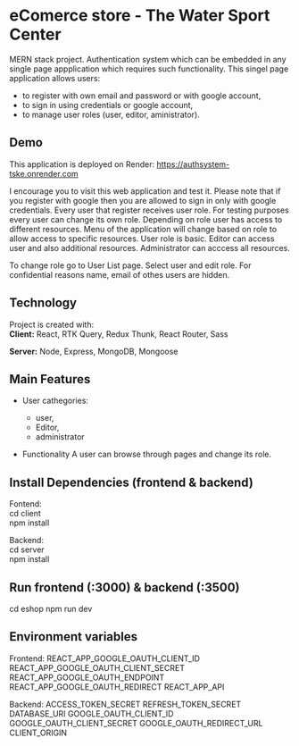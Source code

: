 # eComerce store -  The Water Sport Center
MERN stack project. Authentication system which can be embedded in any single page appplication which requires such functionality.
This singel page application allows users:
- to register with own email and password or with google account,
- to sign in using credentials or google account,
- to manage user roles (user, editor, aministrator).

## Demo
This application is deployed on Render: https://authsystem-tske.onrender.com

I encourage you to visit this web application and test it.
Please note that if you register with google then you are allowed to sign in only with google credentials.
Every user that register receives user role. For testing purposes every user can change its own role.
Depending on role user has access to different resources. Menu of the application will change based on role to allow access to specific resources.
User role is basic. Editor can access user and also additional resources. Administrator can acccess all resources.

To change role go to User List page. Select user and edit role.
For confidential reasons name, email of othes users are hidden.

## Technology
Project is created with:</br>
**Client:** React, RTK Query, Redux Thunk, React Router, Sass

**Server:** Node, Express, MongoDB, Mongoose

## Main Features
* User cathegories:
    * user,
    * Editor,
    * administrator


 * Functionality
    A user can browse through pages and change its role.

## Install Dependencies (frontend & backend)
Fontend:</br>
cd client</br>
npm install</br>

Backend:</br>
cd server</br>
npm install</br>

## Run frontend (:3000) & backend (:3500)
cd eshop
npm run dev

## Environment variables
Frontend:
REACT_APP_GOOGLE_OAUTH_CLIENT_ID
REACT_APP_GOOGLE_OAUTH_CLIENT_SECRET
REACT_APP_GOOGLE_OAUTH_ENDPOINT
REACT_APP_GOOGLE_OAUTH_REDIRECT
REACT_APP_API

Backend:
ACCESS_TOKEN_SECRET
REFRESH_TOKEN_SECRET
DATABASE_URI
GOOGLE_OAUTH_CLIENT_ID
GOOGLE_OAUTH_CLIENT_SECRET
GOOGLE_OAUTH_REDIRECT_URL
CLIENT_ORIGIN